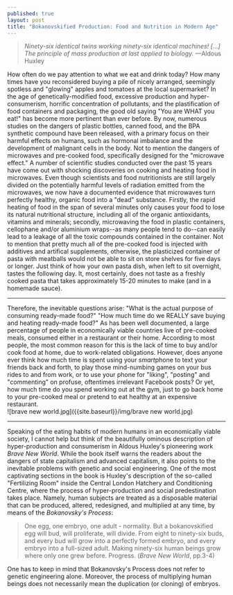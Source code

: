```yaml
---
published: true
layout: post
title: "Bokanovskified Production: Food and Nutrition in Modern Age"
---
```



> *Ninety-six identical twins working ninety-six identical machines! [...] 
> The principle of mass production at last applied to biology.* —Aldous Huxley

<span class="versal h9">H</span>ow often do we pay attention to what we eat and drink today? How many times have you reconsidered buying a pile of nicely arranged, seemingly spotless and "glowing" apples and tomatoes at the local supermarket? In the age of genetically-modified food, excessive production and hyper-consumerism, horrific concentration of pollutants, and the plastification of food containers and packaging, the good old saying "You are WHAT you eat!" has become more pertinent than ever before. By now, numerous studies on the dangers of plastic bottles, canned food, and the BPA synthetic compound have been released, with a primary focus on their harmful effects on humans, such as hormonal imbalance and the development of malignant cells in the body. Not to mention the dangers of microwaves and pre-cooked food, specifically designed for the "microwave effect." A number of scientific studies conducted over the past 15 years have come out with shocking discoveries on cooking and heating food in microwaves. Even though scientists and food nutritionists are still largely divided on the potentially harmful levels of radiation emitted from the microwaves, we now have a documented evidence that microwaves turn perfectly healthy, organic food into a "dead" substance. Firstly, the rapid heating of food in the span of several minutes only causes your food to lose its natural nutritional structure, including all of the organic antioxidants, vitamins and minerals; secondly, microwaving the food in plastic containers, cellophane and/or aluminium wraps--as many people tend to do--can easily lead to a leakage of all the toxic compounds contained in the container. Not to mention that pretty much all of the pre-cooked food is injected with additives and artifical supplements, otherwise, the plasticized container of pasta with meatballs would not be able to sit on store shelves for five days or longer. Just think of how your own pasta dish, when left to sit overnight, tastes the following day. It, most certainly, does not taste as a freshly cooked pasta that takes approximately 15-20 minutes to make (and in a homemade sauce). 

*****
Therefore, the inevitable questions arise: "What is the actual purpose of consuming ready-made food?" "How much time do we REALLY save buying and heating ready-made food?" As has been well documented, a large percentage of people in economically viable countries live of pre-cooked meals, consumed either in a restaurant or their home. According to most people, the most common reason for this is the lack of time to buy and/or cook food at home, due to work-related obligations. However, does anyone ever think how much time is spent using your *smart*phone to text your friends back and forth, to play those mind-numbing games on your bus rides to and from work, or to use your phone for "liking", "posting" and "commenting" on profuse, oftentimes irrelevant Facebook posts? Or yet, how much time do you spend working out at the gym, just to go back home to your pre-cooked meal or pretend to eat healthy at an expensive restaurant.  
![brave new world.jpg]({{site.baseurl}}/img/brave new world.jpg)

*****
Speaking of the eating habits of modern humans in an economically viable society, I cannot help but think of the beautifully ominous description of hyper-production and consumerism in Aldous Huxley's pioneering work *Brave New World*. While the book itself warns the readers about the dangers of state capitalism and advanced capitalism, it also points to the inevitable problems with genetic and social engineering. One of the most captivating sections in the book is Huxley's description of the so-called "Fertilizing Room" inside the Central London Hatchery and Conditioning Centre, where the process of hyper-production and social predestination takes place. Namely, human subjects are treated as a disposable material that can be produced, altered, redesigned, and multiplied at any time, by means of the *Bokanovsky's Process*:

> One egg, one embryo, one adult - normality. But a bokanovskified egg will bud, 
> will proliferate, will divide. From eight to ninety-six buds, and every bud will 
> grow into a perfectly formed embryo, and every embryo into a full-sized adult. 
> Making ninety-six human beings grow where only one grew before. Progress. (*Brave New World*, pp.3-4)

One has to keep in mind that Bokanovsky's Process does not refer to genetic engineering alone. Moreover, the process of multiplying human beings does not necessarily mean the duplication (or cloning) of embryos. 



